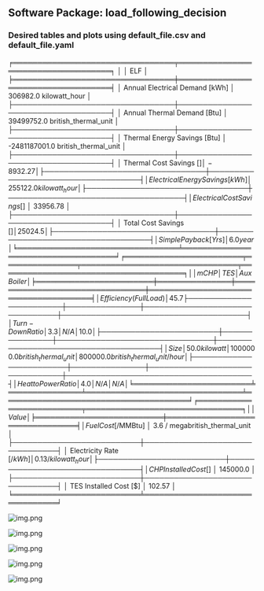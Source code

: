## Software Package: load_following_decision
### Desired tables and plots using default_file.csv and default_file.yaml

╒═════════════════════════════════╤════════════════════════════════════╕
│                                 │ ELF                                │
╞═════════════════════════════════╪════════════════════════════════════╡
│ Annual Electrical Demand [kWh]  │ 306982.0 kilowatt_hour             │
├─────────────────────────────────┼────────────────────────────────────┤
│ Annual Thermal Demand [Btu]     │ 39499752.0 british_thermal_unit    │
├─────────────────────────────────┼────────────────────────────────────┤
│ Thermal Energy Savings [Btu]    │ -2481187001.0 british_thermal_unit │
├─────────────────────────────────┼────────────────────────────────────┤
│ Thermal Cost Savings [$]        │ -8932.27                           │
├─────────────────────────────────┼────────────────────────────────────┤
│ Electrical Energy Savings [kWh] │ 255122.0 kilowatt_hour             │
├─────────────────────────────────┼────────────────────────────────────┤
│ Electrical Cost Savings [$]     │ 33956.78                           │
├─────────────────────────────────┼────────────────────────────────────┤
│ Total Cost Savings [$]          │ 25024.5                            │
├─────────────────────────────────┼────────────────────────────────────┤
│ Simple Payback [Yrs]            │ 6.0 year                           │
╘═════════════════════════════════╧════════════════════════════════════╛
╒════════════════════════╤═══════════════╤════════════════════════════════╤══════════════════════════════════════╕
│                        │ mCHP          │ TES                            │ Aux Boiler                           │
╞════════════════════════╪═══════════════╪════════════════════════════════╪══════════════════════════════════════╡
│ Efficiency (Full Load) │ 45.7 %        │ N/A                            │ 80.0 %                               │
├────────────────────────┼───────────────┼────────────────────────────────┼──────────────────────────────────────┤
│ Turn-Down Ratio        │ 3.3           │ N/A                            │ 10.0                                 │
├────────────────────────┼───────────────┼────────────────────────────────┼──────────────────────────────────────┤
│ Size                   │ 50.0 kilowatt │ 1000000.0 british_thermal_unit │ 800000.0 british_thermal_unit / hour │
├────────────────────────┼───────────────┼────────────────────────────────┼──────────────────────────────────────┤
│ Heat to Power Ratio    │ 4.0           │ N/A                            │ N/A                                  │
╘════════════════════════╧═══════════════╧════════════════════════════════╧══════════════════════════════════════╛
╒══════════════════════════╤════════════════════════════════╕
│                          │ Value                          │
╞══════════════════════════╪════════════════════════════════╡
│ Fuel Cost [$/MMBtu]      │ 3.6 / megabritish_thermal_unit │
├──────────────────────────┼────────────────────────────────┤
│ Electricity Rate [$/kWh] │ 0.13 / kilowatt_hour           │
├──────────────────────────┼────────────────────────────────┤
│ CHP Installed Cost [$]   │ 145000.0                       │
├──────────────────────────┼────────────────────────────────┤
│ TES Installed Cost [$]   │ 102.57                         │
╘══════════════════════════╧════════════════════════════════╛



![img.png](img.png)

![img.png](img.png)

![img.png](img.png)

![img.png](img.png)

![img.png](img.png)